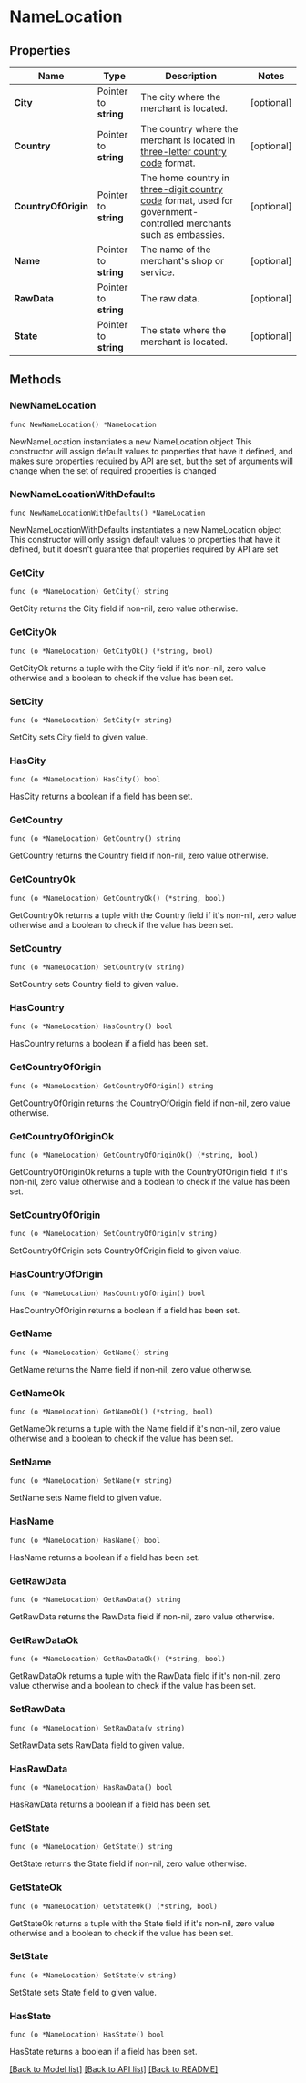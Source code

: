 # NameLocation

## Properties

Name | Type | Description | Notes
------------ | ------------- | ------------- | -------------
**City** | Pointer to **string** | The city where the merchant is located. | [optional] 
**Country** | Pointer to **string** | The country where the merchant is located in [three-letter country code](https://en.wikipedia.org/wiki/ISO_3166-1_alpha-3) format. | [optional] 
**CountryOfOrigin** | Pointer to **string** | The home country in [three-digit country code](https://en.wikipedia.org/wiki/ISO_3166-1_numeric) format, used for government-controlled merchants such as embassies. | [optional] 
**Name** | Pointer to **string** | The name of the merchant&#39;s shop or service. | [optional] 
**RawData** | Pointer to **string** | The raw data. | [optional] 
**State** | Pointer to **string** | The state where the merchant is located. | [optional] 

## Methods

### NewNameLocation

`func NewNameLocation() *NameLocation`

NewNameLocation instantiates a new NameLocation object
This constructor will assign default values to properties that have it defined,
and makes sure properties required by API are set, but the set of arguments
will change when the set of required properties is changed

### NewNameLocationWithDefaults

`func NewNameLocationWithDefaults() *NameLocation`

NewNameLocationWithDefaults instantiates a new NameLocation object
This constructor will only assign default values to properties that have it defined,
but it doesn't guarantee that properties required by API are set

### GetCity

`func (o *NameLocation) GetCity() string`

GetCity returns the City field if non-nil, zero value otherwise.

### GetCityOk

`func (o *NameLocation) GetCityOk() (*string, bool)`

GetCityOk returns a tuple with the City field if it's non-nil, zero value otherwise
and a boolean to check if the value has been set.

### SetCity

`func (o *NameLocation) SetCity(v string)`

SetCity sets City field to given value.

### HasCity

`func (o *NameLocation) HasCity() bool`

HasCity returns a boolean if a field has been set.

### GetCountry

`func (o *NameLocation) GetCountry() string`

GetCountry returns the Country field if non-nil, zero value otherwise.

### GetCountryOk

`func (o *NameLocation) GetCountryOk() (*string, bool)`

GetCountryOk returns a tuple with the Country field if it's non-nil, zero value otherwise
and a boolean to check if the value has been set.

### SetCountry

`func (o *NameLocation) SetCountry(v string)`

SetCountry sets Country field to given value.

### HasCountry

`func (o *NameLocation) HasCountry() bool`

HasCountry returns a boolean if a field has been set.

### GetCountryOfOrigin

`func (o *NameLocation) GetCountryOfOrigin() string`

GetCountryOfOrigin returns the CountryOfOrigin field if non-nil, zero value otherwise.

### GetCountryOfOriginOk

`func (o *NameLocation) GetCountryOfOriginOk() (*string, bool)`

GetCountryOfOriginOk returns a tuple with the CountryOfOrigin field if it's non-nil, zero value otherwise
and a boolean to check if the value has been set.

### SetCountryOfOrigin

`func (o *NameLocation) SetCountryOfOrigin(v string)`

SetCountryOfOrigin sets CountryOfOrigin field to given value.

### HasCountryOfOrigin

`func (o *NameLocation) HasCountryOfOrigin() bool`

HasCountryOfOrigin returns a boolean if a field has been set.

### GetName

`func (o *NameLocation) GetName() string`

GetName returns the Name field if non-nil, zero value otherwise.

### GetNameOk

`func (o *NameLocation) GetNameOk() (*string, bool)`

GetNameOk returns a tuple with the Name field if it's non-nil, zero value otherwise
and a boolean to check if the value has been set.

### SetName

`func (o *NameLocation) SetName(v string)`

SetName sets Name field to given value.

### HasName

`func (o *NameLocation) HasName() bool`

HasName returns a boolean if a field has been set.

### GetRawData

`func (o *NameLocation) GetRawData() string`

GetRawData returns the RawData field if non-nil, zero value otherwise.

### GetRawDataOk

`func (o *NameLocation) GetRawDataOk() (*string, bool)`

GetRawDataOk returns a tuple with the RawData field if it's non-nil, zero value otherwise
and a boolean to check if the value has been set.

### SetRawData

`func (o *NameLocation) SetRawData(v string)`

SetRawData sets RawData field to given value.

### HasRawData

`func (o *NameLocation) HasRawData() bool`

HasRawData returns a boolean if a field has been set.

### GetState

`func (o *NameLocation) GetState() string`

GetState returns the State field if non-nil, zero value otherwise.

### GetStateOk

`func (o *NameLocation) GetStateOk() (*string, bool)`

GetStateOk returns a tuple with the State field if it's non-nil, zero value otherwise
and a boolean to check if the value has been set.

### SetState

`func (o *NameLocation) SetState(v string)`

SetState sets State field to given value.

### HasState

`func (o *NameLocation) HasState() bool`

HasState returns a boolean if a field has been set.


[[Back to Model list]](../README.md#documentation-for-models) [[Back to API list]](../README.md#documentation-for-api-endpoints) [[Back to README]](../README.md)



